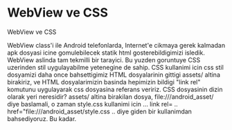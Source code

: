 # WebView ve CSS


WebView ve CSS



WebView class'i ile Android telefonlarda, Internet'e cikmaya gerek kalmadan apk dosyasi icine gomulebilecek statik html gosterebildigimizi isledik. WebView aslinda tam tekmilli bir tarayici. Bu yuzden goruntuye CSS uzerinden stil uygulayabilme yetenegine de sahip. CSS kullanimi icin css stil dosyamizi daha once bahsettigimiz HTML dosyalarinin gittigi assets/ altina birakiriz, ve HTML dosyalarimizin basinda hepimizin bildigi "link rel" komutunu uygulayarak css dosyasina referans veririz. CSS dosyasinin dizin olarak yeri neresidir? assets/ altina birakilan dosya, file:///android_asset/ diye baslamali, o zaman style.css kullanimi icin ... link rel= .. href="file:///android_asset/style.css .. diye giden bir kullanimdan bahsediyoruz. Bu kadar.




